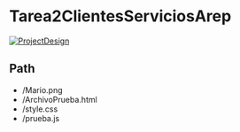 # Tarea2ClientesServiciosArep
[![ProjectDesign](https://www.herokucdn.com/deploy/button.png)](https://desolate-wildwood-11249.herokuapp.com/)
## Path  
- /Mario.png
- /ArchivoPrueba.html
- /style.css
- /prueba.js

